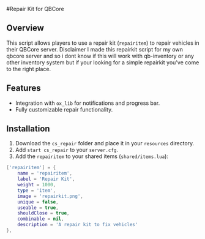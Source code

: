 #Repair Kit for QBCore

## Overview
This script allows players to use a repair kit (`repairitem`) to repair vehicles in their QBCore server.
Disclaimer I made this repairkit script for my own qbcore server and so i dont know if this will work with 
qb-inventory or any other inventory system but if your looking for a simple repairkit you've come to the right place.

## Features
- Integration with `ox_lib` for notifications and progress bar.
- Fully customizable repair functionality.

## Installation

1. Download the `cs_repair` folder and place it in your `resources` directory.
2. Add `start cs_repair` to your `server.cfg`.
3. Add the `repairitem` to your shared items (`shared/items.lua`):

```lua
['repairitem'] = {
    name = 'repairitem',
    label = 'Repair Kit',
    weight = 1000,
    type = 'item',
    image = 'repairkit.png',
    unique = false,
    useable = true,
    shouldClose = true,
    combinable = nil,
    description = 'A repair kit to fix vehicles'
},